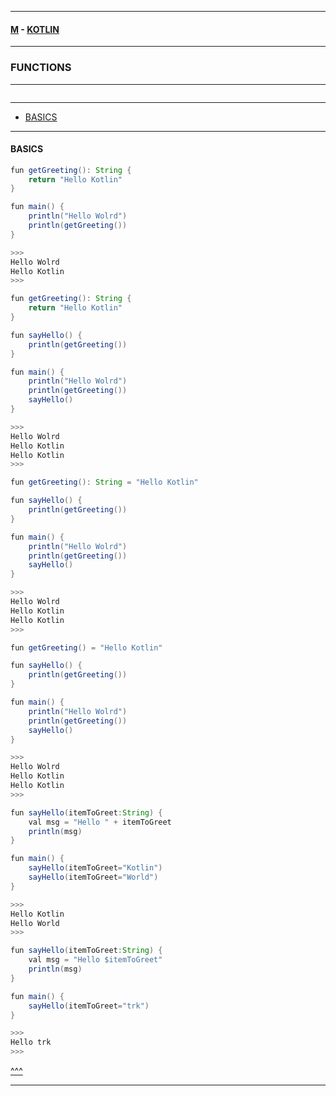 
---

#### [M](https://github.com/ttltrk/TTT/blob/master/menu.md) - [KOTLIN](https://github.com/ttltrk/TTT/tree/master/KOT/KOTLIN.md)

---

### FUNCTIONS

---

```

```

---

* [BASICS](#BASICS)

---

#### BASICS

```java
fun getGreeting(): String {
    return "Hello Kotlin"
}

fun main() {
    println("Hello Wolrd")
    println(getGreeting())
}

>>>
Hello Wolrd
Hello Kotlin
>>>
```

```java
fun getGreeting(): String {
    return "Hello Kotlin"
}

fun sayHello() {
    println(getGreeting())
}

fun main() {
    println("Hello Wolrd")
    println(getGreeting())
    sayHello()
}

>>>
Hello Wolrd
Hello Kotlin
Hello Kotlin
>>>
```

```java
fun getGreeting(): String = "Hello Kotlin"

fun sayHello() {
    println(getGreeting())
}

fun main() {
    println("Hello Wolrd")
    println(getGreeting())
    sayHello()
}

>>>
Hello Wolrd
Hello Kotlin
Hello Kotlin
>>>
```

```java
fun getGreeting() = "Hello Kotlin"

fun sayHello() {
    println(getGreeting())
}

fun main() {
    println("Hello Wolrd")
    println(getGreeting())
    sayHello()
}

>>>
Hello Wolrd
Hello Kotlin
Hello Kotlin
>>>
```

```java
fun sayHello(itemToGreet:String) {
    val msg = "Hello " + itemToGreet
    println(msg)
}

fun main() {
    sayHello(itemToGreet="Kotlin")
    sayHello(itemToGreet="World")
}

>>>
Hello Kotlin
Hello World
>>>
```

```java
fun sayHello(itemToGreet:String) {
    val msg = "Hello $itemToGreet"
    println(msg)
}

fun main() {
    sayHello(itemToGreet="trk")
}

>>>
Hello trk 
>>>
```

[^^^](#FUNCTIONS)

---
